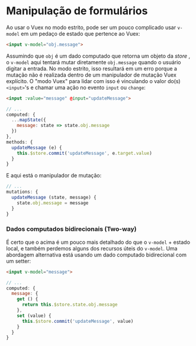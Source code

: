 # Manipulação de formulários

Ao usar o Vuex no modo estrito, pode ser um pouco complicado usar `v-model` em um pedaço de estado que pertence ao Vuex:
``` html
<input v-model="obj.message">
```

Assumindo que `obj` é um dado computado que retorna um objeto da _store_ , o `v-model` aqui tentará mutar diretamente `obj.message` quando o usuário digitar a entrada. No modo estrito, isso resultará em um erro porque a mutação não é realizada dentro de um manipulador de mutação Vuex explícito.
O "modo Vuex" para lidar com isso é vinculando o valor do(s) `<input>`'s e chamar uma ação no evento `input` ou `change`:
``` html
<input :value="message" @input="updateMessage">
```
``` js
// ...
computed: {
  ...mapState({
    message: state => state.obj.message
  })
},
methods: {
  updateMessage (e) {
    this.$store.commit('updateMessage', e.target.value)
  }
}
```

E aqui está o manipulador de mutação:

``` js
// ...
mutations: {
  updateMessage (state, message) {
    state.obj.message = message
  }
}
```

### Dados computados bidirecionais (Two-way)

É certo que o acima é um pouco mais detalhado do que o `v-model` + estado local, e também perdemos alguns dos recursos úteis do `v-model`. Uma abordagem alternativa está usando um dado computado bidirecional com um setter:
 ``` html
<input v-model="message">
```
``` js
// ...
computed: {
  message: {
    get () {
      return this.$store.state.obj.message
    },
    set (value) {
      this.$store.commit('updateMessage', value)
    }
  }
}
```

